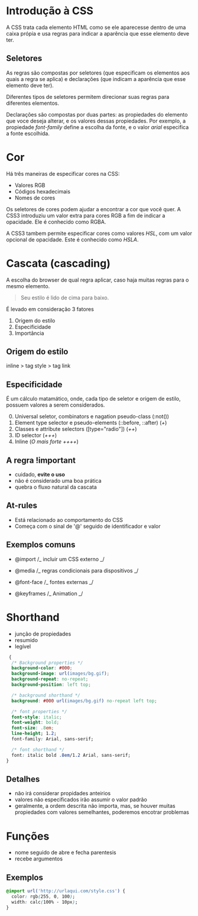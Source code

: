 # Introdução à CSS

A CSS trata cada elemento HTML como se ele aparecesse dentro
de uma caixa própia e usa regras para indicar a aparência que esse
elemento deve ter.

## Seletores

As regras são compostas por seletores (que especificam os elementos aos
quais a regra se aplica) e declarações (que indicam a aparência que esse
elemento deve ter).

Diferentes tipos de seletores permitem direcionar suas regras para diferentes
elementos.

Declarações são compostas por duas partes: as propiedades do elemento que voce
deseja alterar, e os valores dessas propiedades. Por exemplo, a propiedade
_font-family_ define a escolha da fonte, e o valor _arial_ especifica a fonte
escolhida.

# Cor

Há três maneiras de especificar cores na CSS:

- Valores RGB
- Códigos hexadecimais
- Nomes de cores

Os seletores de cores podem ajudar a encontrar a cor que você quer. A CSS3
introduziu um valor extra para cores RGB a fim de indicar a opacidade. Ele
é conhecido como RGBA.

A CSS3 tambem permite especificar cores como valores _HSL_, com um valor
opcional de opacidade. Este é conhecido como _HSLA_.

# Cascata (cascading)

A escolha do browser de qual regra aplicar, caso haja muitas regras para o
mesmo elemento.

> Seu estilo é lido de cima para baixo.

É levado em consideração 3 fatores

1. Origem do estilo
2. Especificidade
3. Importância

## Origem do estilo

inline > tag style > tag link

## Especificidade

É um cálculo matamático, onde, cada tipo de seletor e origem de estilo, possuem
valores a serem considerados.

0. Universal seletor, combinators e nagation pseudo-class (:not())
1. Element type selector e pseudo-elements (::before, ::after) (_+_)
2. Classes e attribute selectors ([type="radio"]) (_++_)
3. ID selector (_+++_)
4. Inline (_O mais forte ++++_)

## A regra !important

- cuidado, **evite o uso**
- não é considerado uma boa prática
- quebra o fluxo natural da cascata

## At-rules

- Está relacionado ao comportamento do CSS
- Começa com o sinal de '@' seguido de identificador e valor

## Exemplos comuns

- @import /_ incluir um CSS externo _/

- @media /_ regras condicionais para dispositivos _/

- @font-face /_ fontes externas _/

- @keyframes /_ Animation _/

# Shorthand

- junção de propiedades
- resumido
- legível

```css
 {
  /* Background properties */
  background-color: #000;
  background-image: url(images/bg.gif);
  background-repeat: no-repeat;
  background-position: left top;

  /* background shorthand */
  background: #000 url(images/bg.gif) no-repeat left top;

  /* font properties */
  font-style: italic;
  font-weight: bold;
  font-size: .8em;
  line-height; 1.2;
  font-family: Arial, sans-serif;

  /* font shorthand */
  font: italic bold .8em/1.2 Arial, sans-serif;
}
```

## Detalhes

- não irá considerar propidades anteirios
- valores não especificados irão assumir o valor padrão
- geralmente, a ordem descrita não importa, mas, se houver muitas propiedades
  com valores semelhantes, poderemos encotrar problemas

# Funções

- nome seguido de abre e fecha parentesis
- recebe argumentos

## Exemplos

```css
@import url('http://urlaqui.com/style.css') {
  color: rgb(255, 0, 100);
  width: calc(100% - 10px);
}
```
